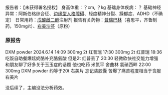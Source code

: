 ﻿报告者：【未获得署名授权】
身高体重：？cm, ？kg
基础身体疾病：？
基础神经异常：阿斯伯格综合征、[边缘型人格障碍](https://overspeed.wiki/BPD/)、轻度精神分裂、躁郁症、ADHD（不确定）
日常用药：[戊酸雌二醇](https://overspeed.wiki/drug/E2/)注射剂
报告有关药物：[普瑞巴林](https://overspeed.wiki/drug/PR80/)（喜思平，齐鲁制药，150mg/t）、[右美沙芬](https://overspeed.wiki/drug/DXM/)（原粉）

### 原报告
DXM powder
2024.6.14
14:09 300mg 2t 红普瑞
17:30 300mg 2t 红普瑞
18:36 吃饭自助餐爆炫奶酪补充酪氨酸 但是2t 红普丢了
20:30 轻微欣快社交能力增强 和朋友聊了好多关于玉玉症的话题 他也吃药 米氮平 舍曲林 氯硝西畔
22:00 300mg DXM powder 约等于20t 右美片 忘记装胶囊 苦爆了痛苦程度相当于含服右美片

没后续了，主编没法分析药效。

